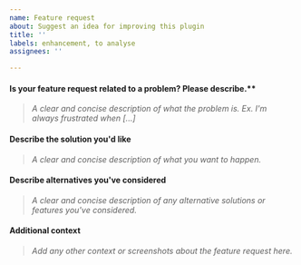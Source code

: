 ```yaml
---
name: Feature request
about: Suggest an idea for improving this plugin
title: ''
labels: enhancement, to analyse
assignees: ''

---
```


#### Is your feature request related to a problem? Please describe.**
> _A clear and concise description of what the problem is. Ex. I'm always frustrated when [...]_

#### Describe the solution you'd like
> _A clear and concise description of what you want to happen._

#### Describe alternatives you've considered
> _A clear and concise description of any alternative solutions or features you've considered._

#### Additional context
> _Add any other context or screenshots about the feature request here._
